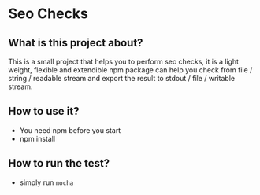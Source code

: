 # Seo Checks

## What is this project about?

This is a small project that helps you to perform seo checks, it is a light weight, flexible and extendible npm package can help you check from file / string / readable stream and export the result to stdout / file / writable stream.

## How to use it?

* You need npm before you start
* npm install

## How to run the test?

* simply run `mocha`